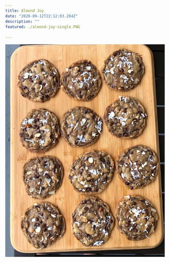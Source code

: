 ```yaml
---
title: Almond Joy 
date: "2020-09-12T22:12:03.284Z"
description: ""
featured: ./almond-joy-single.PNG

---
```


![Look at all of those M&M cookies](./almond-joy-plate.JPG)
